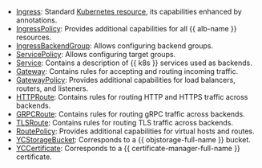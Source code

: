 * [Ingress](../../../managed-kubernetes/gwin-ref/ingress.md): Standard [Kubernetes resource](https://kubernetes.io/docs/concepts/services-networking/ingress/), its capabilities enhanced by annotations.
* [IngressPolicy](../../../managed-kubernetes/gwin-ref/ingresspolicy.md): Provides additional capabilities for all {{ alb-name }} resources.
* [IngressBackendGroup](../../../managed-kubernetes/gwin-ref/ingressbackendgroup.md): Allows configuring backend groups.
* [ServicePolicy](../../../managed-kubernetes/gwin-ref/servicepolicy.md): Allows configuring target groups.
* [Service](../../../managed-kubernetes/gwin-ref/service.md): Contains a description of {{ k8s }} services used as backends.
* [Gateway](../../../managed-kubernetes/gwin-ref/gateway.md): Contains rules for accepting and routing incoming traffic.
* [GatewayPolicy](../../../managed-kubernetes/gwin-ref/gatewaypolicy.md): Provides additional capabilities for load balancers, routers, and listeners.
* [HTTPRoute](../../../managed-kubernetes/gwin-ref/httproute.md): Contains rules for routing HTTP and HTTPS traffic across backends.
* [GRPCRoute](../../../managed-kubernetes/gwin-ref/grpcroute.md): Contains rules for routing gRPC traffic across backends.
* [TLSRoute](../../../managed-kubernetes/gwin-ref/tlsroute.md): Contains rules for routing TLS traffic across backends.
* [RoutePolicy](../../../managed-kubernetes/gwin-ref/routepolicy.md): Provides additional capabilities for virtual hosts and routes.
* [YCStorageBucket](../../../managed-kubernetes/gwin-ref/ycstoragebucket.md): Corresponds to a {{ objstorage-full-name }} bucket.
* [YCCertificate](../../../managed-kubernetes/gwin-ref/yccertificate.md): Corresponds to a {{ certificate-manager-full-name }} certificate.
